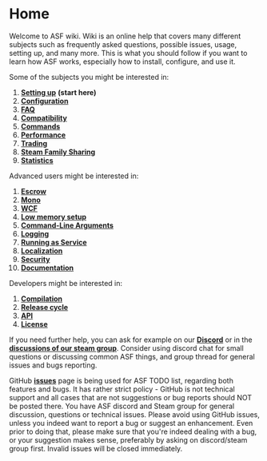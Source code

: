 # Home

Welcome to ASF wiki. Wiki is an online help that covers many different subjects such as frequently asked questions, possible issues, usage, setting up, and many more. This is what you should follow if you want to learn how ASF works, especially how to install, configure, and use it.

Some of the subjects you might be interested in:

1. **[Setting up](https://github.com/JustArchi/ArchiSteamFarm/wiki/Setting-up)** **(start here)**
2. **[Configuration](https://github.com/JustArchi/ArchiSteamFarm/wiki/Configuration)**
3. **[FAQ](https://github.com/JustArchi/ArchiSteamFarm/wiki/FAQ)**
4. **[Compatibility](https://github.com/JustArchi/ArchiSteamFarm/wiki/Compatibility)**
5. **[Commands](https://github.com/JustArchi/ArchiSteamFarm/wiki/Commands)**
6. **[Performance](https://github.com/JustArchi/ArchiSteamFarm/wiki/Performance)**
7. **[Trading](https://github.com/JustArchi/ArchiSteamFarm/wiki/Trading)**
8. **[Steam Family Sharing](https://github.com/JustArchi/ArchiSteamFarm/wiki/Steam-Family-Sharing)**
9. **[Statistics](https://github.com/JustArchi/ArchiSteamFarm/wiki/Statistics)**

Advanced users might be interested in:

1. **[Escrow](https://github.com/JustArchi/ArchiSteamFarm/wiki/Escrow)**
2. **[Mono](https://github.com/JustArchi/ArchiSteamFarm/wiki/Mono)**
3. **[WCF](https://github.com/JustArchi/ArchiSteamFarm/wiki/WCF)**
4. **[Low memory setup](https://github.com/JustArchi/ArchiSteamFarm/wiki/Low-memory-setup)**
5. **[Command-Line Arguments](https://github.com/JustArchi/ArchiSteamFarm/wiki/Command-Line-Arguments)**
6. **[Logging](https://github.com/JustArchi/ArchiSteamFarm/wiki/Logging)**
7. **[Running as Service](https://github.com/JustArchi/ArchiSteamFarm/wiki/Running-as-Service)**
8. **[Localization](https://github.com/JustArchi/ArchiSteamFarm/wiki/Localization)**
9. **[Security](https://github.com/JustArchi/ArchiSteamFarm/wiki/Security)**
10. **[Documentation](https://github.com/JustArchi/ArchiSteamFarm/wiki/Documentation)**

Developers might be interested in:

1. **[Compilation](https://github.com/JustArchi/ArchiSteamFarm/wiki/Compilation)**
2. **[Release cycle](https://github.com/JustArchi/ArchiSteamFarm/wiki/Release-cycle)**
3. **[API](https://github.com/JustArchi/ArchiSteamFarm/wiki/API)**
4. **[License](https://github.com/JustArchi/ArchiSteamFarm/wiki/License)**

If you need further help, you can ask for example on our **[Discord](https://discord.gg/HStsVSB)** or in the **[discussions of our steam group](http://steamcommunity.com/groups/ascfarm/discussions/1/)**. Consider using discord chat for small questions or discussing common ASF things, and group thread for general issues and bugs reporting.

GitHub **[issues](https://github.com/JustArchi/ArchiSteamFarm/issues)** page is being used for ASF TODO list, regarding both features and bugs. It has rather strict policy - GitHub is not technical support and all cases that are not suggestions or bug reports should NOT be posted there. You have ASF discord and Steam group for general discussion, questions or technical issues. Please avoid using GitHub issues, unless you indeed want to report a bug or suggest an enhancement. Even prior to doing that, please make sure that you're indeed dealing with a bug, or your suggestion makes sense, preferably by asking on discord/steam group first. Invalid issues will be closed immediately.